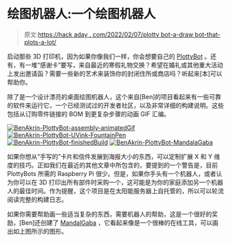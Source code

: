# 绘图机器人:一个绘图机器人

> 原文:[https://hack aday . com/2022/02/07/plotty bot-a-draw bot-that-plots-a-lot/](https://hackaday.com/2022/02/07/plottybot-a-drawbot-that-plots-a-lot/)

启动那些 3D 打印机，因为如果你像我们一样，你会想要自己的 [PlottyBot](https://ben.akrin.com/?page_id=9650) 。还有，有一堆“感谢卡”要写，来自最近的寒假礼物交换？希望在婚礼或其他重大活动上发出邀请函？需要一些新的艺术来装饰你的封闭住所或商店吗？听起来[本]可以帮助你。

除了是一个设计漂亮的桌面绘图机器人，这个来自[Ben]的项目看起来有一些可靠的软件来运行它，一个已经测试过的开发者社区，以及非常详细的构建说明。这些包括从订购零件链接的 BOM 到更复杂步骤的动画 GIF 汇编。

 [![BenAkrin-PlottyBot-assembly-animatedGif](../Images/c76082740c6d0e3ca454da0d509bc808.png "BenAkrin-PlottyBot-assembly-animatedGif")](https://hackaday.com/2022/02/07/plottybot-a-drawbot-that-plots-a-lot/benakrin-plottybot-assembly-animatedgif/)  [![BenAkrin-PlottyBot-UVink-FountainPen](../Images/c3ff4eccdefce81aefb6c70dba1408f9.png "BenAkrin-PlottyBot-UVink")](https://hackaday.com/2022/02/07/plottybot-a-drawbot-that-plots-a-lot/benakrin-plottybot-uvink/)  [![BenAkrin-PlottyBot-finishedBuild](../Images/bcd166d128fd97a94a68c26f6ee301b4.png "BenAkrin-PlottyBot-finishedBuild")](https://hackaday.com/2022/02/07/plottybot-a-drawbot-that-plots-a-lot/benakrin-plottybot-finishedbuild/)  [![BenAkrin-PlottyBot-MandalaGaba](../Images/ce44134a1bec2a270f98abd0775df797.png "BenAkrin-PlottyBot-preciseDetails")](https://hackaday.com/2022/02/07/plottybot-a-drawbot-that-plots-a-lot/benakrin-plottybot-precisedetails/) 

如果你想从“手写的”卡片和信件发展到海报大小的东西，可以定制扩展 X 和 Y 维度的技巧。正如我们在最近的其他文章中所包含的，要提到的一个警告是，目前 PlottyBots 所需的 Raspberry Pi 很少。但是，如果你手头有一个机器人，或者认为你可以在 3D 打印出所有部件时采购一个，这可能是为你的家庭添加另一个机器人的最佳时间。作为提醒，这个项目是在太阳能服务器上自托管的，所以可以轮流阅读完整的构建日志。

如果你需要帮助画一些适当复杂的东西，需要机器人的帮助，这是一个很好的奖励，[Ben]还创建了 [MandalGaba](https://pro.mandalagaba.com/) ，它看起来像是一个很棒的在线工具，可以画出如上图所示的图形。